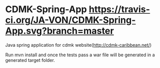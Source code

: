 # CDMK-Spring-App https://travis-ci.org/JA-VON/CDMK-Spring-App.svg?branch=master
Java spring application for cdmk website(http://cdmk-caribbean.net/)

Run mvn install and once the tests pass a war file will be generated in a generated target folder. 
